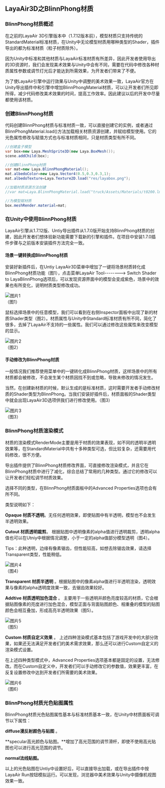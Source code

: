 ## LayaAir3D之BlinnPhong材质

### BlinnPhong材质概述

在之前的LayaAir 3D引擎版本中（1.7.12版本前），模型材质只支持传统的StandardMaterial标准材质，在Unity中无论模型材质用哪种类型的Shader，插件导出的都为标准材质（粒子材质除外）。

因为Unity中标准和其他材质与LayaAir标准材质有所差异，因此开发者使用导出的3D资源时，我们会发现美术效果与Unity中会有不同，需要在代码中修改各种材质属性参数或调节灯光后才能达到所需效果，为开发者们带来了不便。

为了使LayaAir引擎中运行效果与Unity中调整的美术效果一致，LayaAir官方在Unity导出插件中和引擎中增加BlinnPhongMaterial材质，可以让开发者们所见即所得，减少代码修改美术效果的时间，提高工作效率。因此建议以后的开发中尽量都使用该材质。



### 创建BlinnPhong材质

代码创建BlinnPhong材质与标准材质一致，可以直接创建它的实例，或者通过BlinnPhongMaterial.load()方法加载相关材质资源创建，并赋给模型使用。它的光色属性修改与赋值方式也与标准材质相同，只是材质类型有所不同。

```java
//创建盒子模型
var box=new Laya.MeshSprite3D(new Laya.BoxMesh());
scene.addChild(box);

//创建BlinnPhong材质
var mat=new Laya.BlinnPhongMaterial();
mat.albedoColor=new Laya.Vector4(0.5,0.3,0.3,1);
mat.albedoTexture=Laya.Texture2D.load("res/layabox.png");

//加载材质资源方法创建
//var mat=Laya.BlinnPhongMaterial.load("truck/Assets/Materials/t0200.lmat");

//为模型赋材质
box.meshRender.material=mat;
```



### 在Unity中使用BlinnPhong材质

LayaAir引擎从1.7.12版、Untiy导出插件从1.7.0版开始支持BlinnPhong材质的创建，因此开发者们想体验新功能需要下载新的引擎和插件。在项目中安装1.7.0插件步骤与之前版本安装插件方法完全一致。

#### 场景一键转换成BlinnPhong材质

安装好新插件后，在Untiy  LayaAir3D菜单中增加了一键将场景材质转化成BlinnPhong材质功能（图1），点击菜单LayaAir Tool--------> Switch Shader to LayaBlinnPhong选项后，可以发现资源界面中的模型会变成紫色，场景中的效果也有所变化，说明材质类型修改成功。

![图片1](img/1.png)<br>（图1）

鼠标选择场景中的任意模型，我们可以看到在右侧Inspector面板中出现了新的材质Shader类型（图2）。材质属性与Unity中Standard标准材质有所不同，简化了很多，去掉了LayaAir不支持的一些属性。我们可以通过修改这些属性来改变模型的显示。

![图片2](img/2.png)<br>（图2）



#### 手动修改为BlinnPhong材质

一般情况我们推荐使用菜单中的一键转化成BlinnPhong材质，这样场景中的所有材质都会被修改，不会发生某个材质因找不到或忽略，导致未修改的情况发生。

当然，在创建新材质的时候，默认生成的是标准材质，这时需要开发者手动修改材质的Shader类型为BlinnPhong。当我们安装好插件后，材质面板的Shader类型中就会出现LayaAir3D选项供我们进行修改使用。（图3）

![图片3](img/3.gif)<br>（图3）





### BlinnPhong材质渲染模式

材质的渲染模式RenderMode主要是用于材质的效果表现，如不同的透明半透明效果等，在StandardMaterial中共有十多种类型可选，但比较复杂，还需要用代码修改，很不方便。

导出插件提供了BlinnPhong材质修改界面，可直接修改渲染模式，并且它在BlinnPhong材质中进行了减化，综合总结了常用的几种类型。通过它的修改可以让开发者们轻松调节材质效果。

选择不同的类型，在BlinnPhong材质面板中的Advanced Properties选项也会有所不同。

类型说明如下：

**Opaque  材质不透明**。无任何透明效果，即使贴图中有半透明，模型也不会发生半透明效果。

**Cutout   材质透明裁剪**。 根据贴图中透明像素的alpha值进行透明裁剪，透明alpha值也可以在Utniy中根据情况调整，小于一定的alpha值部分模型透明（图4）。

Tips：此种透明，边缘有像素锯齿，但性能较高，如想去除锯齿效果，请选择Transparent类型，性能稍低。

![图片4](img/4.png)<br>（图4）

**Transparent  材质半透明** 。根据贴图中的像素alpha值进行半透明渲染，透明效果与像素的alpha透明度效果一致，去锯齿效果较好。

**Addtive   材质透明加色混合** 。 主要用于一些透明并颜色亮度较高的材质，它会根据贴图像素的亮度进行加色混合，模型正面与背面贴图颜色、相重叠的模型的贴图颜色会相互叠加，形成高亮半透明效果（图5）。

![图片5](img/5.png)<br>（图5）



**Custom 材质自定义效果** 。 上述四种渲染模式基本包括了游戏开发中的大部分效果，如果还无法满足开发者们的美术需求效果，那么还可以进行Custom自定义的渲染模式设置。

在上述四种类型模式中，Advanced Properties选项基本都是固定的设置，无法修改。而在Custom自定义中，开发者们可以手动修改它的参数值，效果更丰富，在反复设置修改中达到开发者们所需要的美术效果。

![图片6](img/6.png)<br>（图6）



### BlinnPhong材质光色贴图属性

BlinnPhong材质光色贴图属性基本与标准材质基本一致，在Unity中材质面板可调节以下属性：

**diffuse漫反射颜色与贴图** 。

**specular高光颜色与贴图。**增加了高光范围的调节滑杆，即使不使用高光贴图也可以进行高光范围的调节。

**normal法线贴图。**

以上的光色贴图在Untiy中设置好后，可以直接导出加载，或在导出插件中按LayaAir Run按钮模拟运行。可以发现，浏览器中美术效果与Unity中摄像机视图效果一致。
